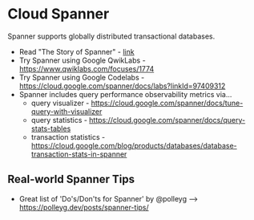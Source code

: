 # Cloud Spanner

Spanner supports globally distributed transactional databases. 

- Read "The Story of Spanner" - [link](https://medium.com/google-cloud/spanners-sql-story-79bda8bb632d)
- Try Spanner using Google QwikLabs - https://www.qwiklabs.com/focuses/1774
- Try Spanner using Google Codelabs - https://cloud.google.com/spanner/docs/labs?linkId=97409312
- Spanner includes query performance observability metrics via...
    - query visualizer - https://cloud.google.com/spanner/docs/tune-query-with-visualizer
    - query statistics - https://cloud.google.com/spanner/docs/query-stats-tables
    - transaction statistics - https://cloud.google.com/blog/products/databases/database-transaction-stats-in-spanner

## Real-world Spanner Tips

- Great list of 'Do's/Don'ts for Spanner' by @polleyg --> https://polleyg.dev/posts/spanner-tips/
